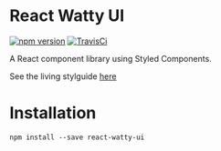 # React Watty UI

[![npm version](https://badge.fury.io/js/react-watty-ui.svg)](https://www.npmjs.com/package/react-watty-ui)
[![TravisCi](https://travis-ci.com/WattyRev/react-watty-ui.svg?branch=master)](https://travis-ci.com/WattyRev/react-watty-ui)

A React component library using Styled Components.

See the living stylguide [here](http://react-watty-ui.wattydev.com/)

# Installation

```
npm install --save react-watty-ui
```
